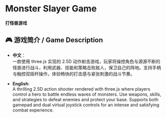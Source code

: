 # Monster Slayer Game
**打怪兽游戏**

## 🎮 游戏简介 / Game Description
- **中文**：  
  一款使用 three.js 实现的 2.5D 动作射击游戏，玩家将操控角色与源源不断的怪兽进行战斗，利用武器、技能和策略击败敌人，保卫自己的阵地。支持手柄与触控双摇杆操作，体验畅快的打击感与紧张刺激的战斗节奏。

- **English**:  
  A thrilling 2.5D action shooter rendered with three.js where players control a hero to battle endless waves of monsters. Use weapons, skills, and strategies to defeat enemies and protect your base. Supports both gamepad and dual virtual joystick controls for an intense and satisfying combat experience.
